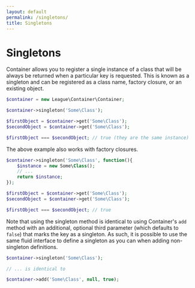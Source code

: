 ```yaml
---
layout: default
permalink: /singletons/
title: Singletons
---
```


# Singletons

Container allows you to register a single instance of a class that will be always be returned when a particular key is requested.  This is known as a singleton and can be registered as a class name, factory closure, or an existing object.

~~~ php
$container = new League\Container\Container;

$container->singleton('Some\Class');

$firstObject = $container->get('Some\Class');
$secondObject = $container->get('Some\Class');

$firstObject === $secondObject; // true (they are the same instance)
~~~

The above example also works with factory closures.

~~~ php
$container->singleton('Some\Class', function(){
	$instance = new Some\Class();
	// ...
	return $instance;
});

$firstObject = $container->get('Some\Class');
$secondObject = $container->get('Some\Class');

$firstObject === $secondObject; // true
~~~

Note that using the singleton method is identical to using Container's `add` method with an additional, optional third parameter (which defaults to `false`) that marks the key as a singleton.  As such, it is possible to use the same fluid interface to define a singleton as you can when adding non-singleton definitions.

~~~ php
$container->singleton('Some\Class');

// ... is identical to

$container->add('Some\Class', null, true);
~~~